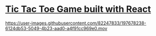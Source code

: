 # [Tic Tac Toe Game built with React](https://frontendella.github.io/Tic-Tac-Toe-Game/)    
  

https://user-images.githubusercontent.com/82247833/197678238-6124db53-5049-4b23-aad0-a4f91cc969e0.mov


  
    
   
